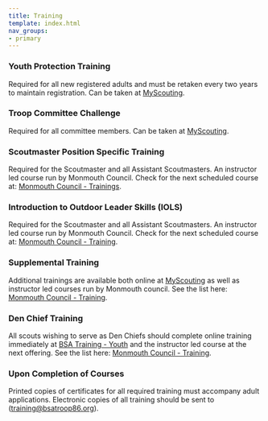 ```yaml
---
title: Training
template: index.html
nav_groups:
- primary
---
```


### Youth Protection Training
Required for all new registered adults and must be retaken every two years to maintain registration. Can be taken at [MyScouting](https://my.scouting.org/).

### Troop Committee Challenge
Required for all committee members. Can be taken at [MyScouting](https://my.scouting.org/).

### Scoutmaster Position Specific Training
Required for the Scoutmaster and all Assistant Scoutmasters. An instructor led course run by Monmouth Council. Check for the next scheduled course at:  [Monmouth Council - Trainings](http://monmouthbsa.org/council/committees/training/courses-resources/).

### Introduction to Outdoor Leader Skills (IOLS)
Required for the Scoutmaster and all Assistant Scoutmasters. An instructor led course run by Monmouth Council. Check for the next scheduled course at:
[Monmouth Council - Training](http://monmouthbsa.org/council/committees/training/courses-resources/).

### Supplemental Training
Additional trainings are available both online at [MyScouting](https://my.scouting.org/) as well as instructor led courses run by Monmouth council. See the list here: [Monmouth Council - Training](http://monmouthbsa.org/council/committees/training/courses-resources/).

### Den Chief Training
All scouts wishing to serve as Den Chiefs should complete online training immediately at [BSA Training - Youth](http://www.scouting.org/Training/Youth.aspx) and the instructor led course at the next offering. See the list here: [Monmouth Council - Training](http://monmouthbsa.org/council/committees/training/courses-resources/).

### <span class="red">Upon Completion of Courses</span>
Printed copies of certificates for all required training must accompany adult applications. Electronic copies of all training should be sent to ([training@bsatroop86.org](training@bsatroop86.org)).
